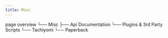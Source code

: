 ```yaml
---
title: Misc
---
```


page overview
└── Misc
    ├── Api Documentation
    └── Plugins & 3rd Party Scripts
        └── Tachiyomi
        └── Paperback